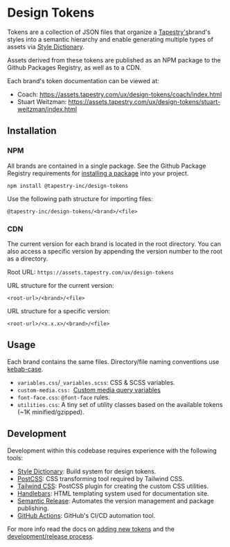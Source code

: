 # Design Tokens

Tokens are a collection of JSON files that organize a [Tapestry's](https://www.tapestry.com/)brand's styles into a semantic hierarchy and enable generating multiple types of assets via [Style Dictionary](https://amzn.github.io/style-dictionary/#/README).

Assets derived from these tokens are published as an NPM package to the Github Packages Registry, as well as to a CDN.

Each brand's token documentation can be viewed at:

- Coach: <https://assets.tapestry.com/ux/design-tokens/coach/index.html>
- Stuart Weitzman: <https://assets.tapestry.com/ux/design-tokens/stuart-weitzman/index.html>

## Installation

### NPM

All brands are contained in a single package.
See the Github Package Registry requirements for [installing a package](https://docs.github.com/en/packages/working-with-a-github-packages-registry/working-with-the-npm-registry#installing-a-package) into your project.

```shell
npm install @tapestry-inc/design-tokens
```

Use the following path structure for importing files:

```
@tapestry-inc/design-tokens/<brand>/<file>
```

### CDN

The current version for each brand is located in the root directory. You can also access a specific version by appending the version number to the root as a directory.

Root URL: `https://assets.tapestry.com/ux/design-tokens`

URL structure for the current version:

```
<root-url>/<brand>/<file>
```

URL structure for a specific version:

```
<root-url>/<x.x.x>/<brand>/<file>
```

## Usage

Each brand contains the same files. Directory/file naming conventions use [kebab-case](<https://en.wikipedia.org/wiki/Naming_convention_(programming)#Delimiter-separated_words>).

- `variables.css`/`_variables.scss`: CSS & SCSS variables.
- `custom-media.css: `[Custom media query variables](https://drafts.csswg.org/mediaqueries-5/#custom-mq)
- `font-face.css`: `@font-face` rules.
- `utilities.css`: A tiny set of utility classes based on the available tokens (~1K minified/gzipped).

## Development

Development within this codebase requires experience with the following tools:

- [Style Dictionary](https://amzn.github.io/style-dictionary/): Build system for design tokens.
- [PostCSS](https://postcss.org/): CSS transforming tool required by Tailwind CSS.
- [Tailwind CSS](https://tailwindcss.com/docs): PostCSS plugin for creating the custom CSS utilities.
- [Handlebars](https://handlebarsjs.com/): HTML templating system used for documentation site.
- [Semantic Release](https://semantic-release.gitbook.io/semantic-release/): Automates the version management and package publishing.
- [GitHub Actions](https://docs.github.com/en/actions/learn-github-actions/introduction-to-github-actions): GitHub's CI/CD automation tool.

For more info read the docs on [adding new tokens](docs/adding-new-tokens.md) and the [development/release process](docs/development.md).
